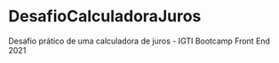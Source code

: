 # DesafioCalculadoraJuros
Desafio prático de uma calculadora de juros - IGTI Bootcamp Front End 2021
